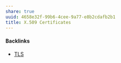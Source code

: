 ```yaml
---
share: true
uuid: 4658e32f-99b6-4cee-9a77-e8b2cdafb2b1
title: X.509 Certificates
---
```

#### Backlinks

* [TLS](/017fa480-0484-452c-9144-3b34b3ad6c37)